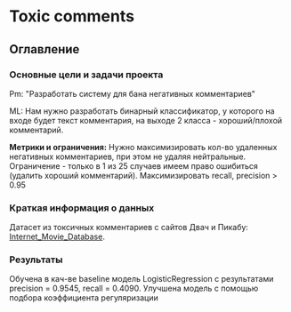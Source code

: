 # Toxic comments

## Оглавление

### Основные цели и задачи проекта
Pm: "Разработать систему для бана негативных комментариев"

ML: Нам нужно разработать бинарный классификатор, у которого на входе будет текст комментария, на выходе 2 класса - хороший/плохой комментарий.

**Метрики и ограничения:** Нужно максимизировать кол-во удаленных негативных комментариев, при этом не удаляя нейтральные. Ограничение - только в 1 из 25 случаев имеем право ошибиться (удалить хороший комментарий). Максимизировать recall, precision > 0.95

### Краткая информация о данных

Датасет из токсичных комментариев с сайтов Двач и Пикабу: [Internet_Movie_Database](https://www.kaggle.com/datasets/blackmoon/russian-language-toxic-comments).  

### Результаты
Обучена в кач-ве baseline модель LogisticRegression с результатами precision = 0.9545, recall = 0.4090. Улучшена модель с помощью подбора коэффициента регуляризации 


